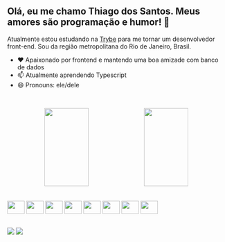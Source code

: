 ## Olá, eu me chamo Thiago dos Santos. Meus amores são programação e humor! 🤡

Atualmente estou estudando na [Trybe](https://www.betrybe.com) para me tornar um desenvolvedor front-end. Sou da região metropolitana do Rio de Janeiro, Brasil.

- ❤️ Apaixonado por frontend e mantendo uma boa amizade com banco de dados
- 📫 Atualmente aprendendo Typescript
- 😄 Pronouns: ele/dele

<br /><div align="center">
  <img width="45%" src="link" height="180em" src="https://github-readme-stats.vercel.app/api?username=ThiagoGlady&show_icons=true&theme=dark&include_all_commits=true&count_private=true"/>
  <img width="45%" src="link" height="180em" src="https://github-readme-stats.vercel.app/api/top-langs/?username=ThiagoGlady&layout=compact&langs_count=7&theme=dark"/>
</div>
<div style="display: inline_block"><br>
  <img src="https://cdn.jsdelivr.net/gh/devicons/devicon/icons/javascript/javascript-original.svg" height="30" width="40" />
  <img src="https://cdn.jsdelivr.net/gh/devicons/devicon/icons/typescript/typescript-original.svg" height="30" width="40" />
  <img src="https://cdn.jsdelivr.net/gh/devicons/devicon/icons/nodejs/nodejs-original.svg" height="30" width="40" />
  <img src="https://cdn.jsdelivr.net/gh/devicons/devicon/icons/html5/html5-original.svg" height="30" width="40" />
  <img src="https://cdn.jsdelivr.net/gh/devicons/devicon/icons/css3/css3-original.svg" height="30" width="40" />
  <img src="https://cdn.jsdelivr.net/gh/devicons/devicon/icons/react/react-original.svg" height="30" width="40" />
  <img src="https://cdn.jsdelivr.net/gh/devicons/devicon/icons/bootstrap/bootstrap-original.svg" height="30" width="40" />
  <img src="https://cdn.jsdelivr.net/gh/devicons/devicon/icons/mysql/mysql-original.svg" height="30" width="40" />
</div>
  
  ##
 
<div> 
  <a href = "mailto:thiagoglady@gmail.com"><img src="https://img.shields.io/badge/Gmail-D14836?style=for-the-badge&logo=gmail&logoColor=white" target="_blank"></a>
  <a href="https://www.linkedin.com/in/thiago-silva-dos-santos/" target="_blank"><img src="https://img.shields.io/badge/LinkedIn-0077B5?style=for-the-badge&logo=linkedin&logoColor=white" target="_blank"></a> 
</div>

